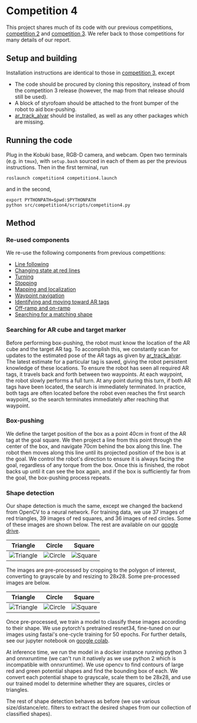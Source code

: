 # Competition 4

This project shares much of its code with our previous competitions, [competition 2](https://github.com/cmput412-2019/cmput412-competition2) and [competition 3](https://github.com/cmput412-2019/competition3). We refer back to those competitions for many details of our report.

## Setup and building

Installation instructions are identical to those in [competition 3](https://github.com/cmput412-2019/competition3#setup-and-building), except
  - The code should be procured by cloning this repository, instead of from the competition 3 release (however, the map from that release should still be used).
  - A block of styrofoam should be attached to the front bumper of the robot to aid box-pushing.
  - [ar_track_alvar](https://wiki.ros.org/ar_track_alvar) should be installed, as well as any other packages which are missing.

## Running the code

Plug in the Kobuki base, RGB-D camera, and webcam. Open two terminals (e.g. in `tmux`), with `setup.bash` sourced in each of them as per the previous instructions. Then in the first terminal, run

    roslaunch competition4 competition4.launch
    
and in the second,

    export PYTHONPATH=$pwd:$PYTHONPATH
    python src/competition4/scripts/competition4.py

## Method

### Re-used components

We re-use the following components from previous competitions:

  - [Line following](https://github.com/CMPUT412-2019/cmput412-competition2#line-following)
  - [Changing state at red lines](https://github.com/CMPUT412-2019/cmput412-competition2#changing-state-at-red-lines)
  - [Turning](https://github.com/CMPUT412-2019/cmput412-competition2#turning)
  - [Stopping](https://github.com/CMPUT412-2019/cmput412-competition2#stopping)
  - [Mapping and localization](https://github.com/CMPUT412-2019/competition3/blob/master/Readme.md#mapping-and-localization)
  - [Waypoint navigation](https://github.com/CMPUT412-2019/competition3/blob/master/Readme.md#waypoint-navigation)
  - [Identifying and moving toward AR tags](https://github.com/CMPUT412-2019/competition3/blob/master/Readme.md#identifying-and-moving-toward-ar-tags)
  - [Off-ramp and on-ramp](https://github.com/CMPUT412-2019/competition3/blob/master/Readme.md#off-ramp-and-on-ramp)
  - [Searching for a matching shape](https://github.com/CMPUT412-2019/competition3/blob/master/Readme.md#searching-for-a-matching-shape)


### Searching for AR cube and target marker

Before performing box-pushing, the robot must know the location of the AR cube and the target AR tag. To accomplish this, we constantly scan for updates to the estimated pose of the AR tags as given by [ar_track_alvar](https://wiki.ros.org/ar_track_alvar). The latest estimate for a particular tag is saved, giving the robot persistent knowledge of these locations. To ensure the robot has seen all required AR tags, it travels back and forth between two waypoints. At each waypoint, the robot slowly performs a full turn. At any point during this turn, if both AR tags have been located, the search is immediately terminated. In practice, both tags are often located before the robot even reaches the first search waypoint, so the search terminates immediately after reaching that waypoint.


### Box-pushing

We define the target position of the box as a point 40cm in front of the AR tag at the goal square. We then project a line from this point through the center of the box, and navigate 70cm behind the box along this line. The robot then moves along this line until its projected position of the box is at the goal. We control the robot's direction to ensure it is always facing the goal, regardless of any torque from the box. Once this is finished, the robot backs up until it can see the box again, and if the box is sufficiently far from the goal, the box-pushing process repeats.

### Shape detection

Our shape detection is much the same, except we changed the backend from OpenCV to a neural network. For training data, we use 37 images of red triangles, 39 images of red squares, and 36 images of red circles. Some of these images are shown below. The rest are available on our [google drive](https://drive.google.com/open?id=1--QkJY5GrKiNM8Kw-sqAc9ELI0G1QXCY).

| Triangle  | Circle | Square
:----------:|:------:|:------:
![Triangle](https://drive.google.com/uc?export=view&id=1fSyibMI37ggFP4AP45DoBt0e1TfA3YiP)  |  ![Circle](https://drive.google.com/uc?export=view&id=1hh4aBNYyGnU3gF4OmauCvAtKjBbVnWOP) | ![Square](https://drive.google.com/uc?export=view&id=1ODKOqoYFo_0eyrcIMRpfhaWa2dZ71qR0)

The images are pre-processed by  cropping to the polygon of interest, converting to grayscale by  and resizing to 28x28. Some pre-processed images are below.

| Triangle  | Circle | Square
:----------:|:------:|:------:
![Triangle](https://drive.google.com/uc?export=view&id=1EdFXswJdx1mFjoN1f0tSujEzSOHEd-7O)  |  ![Circle](https://drive.google.com/uc?export=view&id=1AWCupErXxZmNlWO4rngqNzZYxq2V5dAL) | ![Square](https://drive.google.com/uc?export=view&id=1BzZ3HCd9wyi9yZH6DqlvFXSAgk_wPBff)

Once pre-processed, we train a model to classify these images according to their shape. We use pytorch's pretrained resnet34, fine-tuned on our images using fastai's one-cycle training for 50 epochs. For further details, see our jupyter notebook on [google colab](https://colab.research.google.com/drive/1QybphdqSyjAzX94g1XvBOjD1zq7Lj2N9).

At inference time, we run the model in a docker instance running python 3 and onnxruntime (we can't run it natively as we use python 2 which is incompatible with onnxruntime). We use opencv to find contours of large red and green potential shapes and find the bounding box of each. We convert each potential shape to grayscale, scale them to be 28x28, and use our trained model to determine whether they are squares, circles or triangles.

The rest of shape detection behaves as before (we use various size/distance/etc. filters to extract the desired shapes from our collection of classified shapes).
